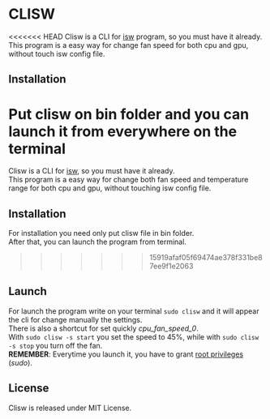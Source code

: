 # CLISW
<<<<<<< HEAD
Clisw is a CLI for <a href="https://github.com/YoyPa/isw">isw</a> program, so you must have it already.
This program is a easy way for change fan speed for both cpu and gpu, without touch isw config file.

## Installation
Put clisw on bin folder and you can launch it from everywhere on the terminal
=======
Clisw is a CLI for <a href="https://github.com/YoyPa/isw">isw</a>, so you must have it already.</br>
This program is a easy way for change both fan speed and temperature range for both cpu and gpu, without touching isw config file.

## Installation
For installation you need only put clisw file in bin folder.</br>
After that, you can launch the program from terminal.
>>>>>>> 15919afaf05f69474ae378f331be87ee9f1e2063

## Launch
For launch the program write on your terminal `sudo clisw` and it will appear the cli for change manually the settings.</br>
There is also a shortcut for set quickly *cpu_fan_speed_0*.</br> 
With `sudo clisw -s start` you set the speed to 45%, while with `sudo clisw -s stop` you turn off the fan.</br>
**REMEMBER**: Everytime you launch it, you have to grant <u>root privileges</u> (*sudo*).

## License
Clisw is released under MIT License.
